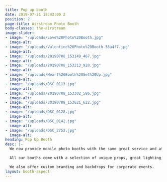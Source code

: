 ```yaml
---
title: Pop up booth
date: 2019-07-21 18:43:00 Z
position: 2
page-title: Airstream Photo Booth
body-classes: the-airstream
image-slider:
- image: "/uploads/Love%20Photo%20Booth.jpg"
  image-alt: 
- image: "/uploads/Valentine%20Photo%20Booth-58a4f7.jpg"
  image-alt: 
- image: "/uploads/20190708_153149_467.jpg"
  image-alt: 
- image: "/uploads/20190708_153213_928.jpg"
  image-alt: 
- image: "/uploads/Heart%20Booth%20Set%20Up.jpg"
  image-alt: 
- image: "/uploads/DSC_0113.jpg"
  image-alt: 
- image: "/uploads/20190708_153302_586.jpg"
  image-alt: 
- image: "/uploads/20190708_153621_622.jpg"
  image-alt: 
- image: "/uploads/DSC_0128.jpg"
  image-alt: 
- image: "/uploads/DSC_0142.jpg"
  image-alt: 
- image: "/uploads/DSC_2752.jpg"
  image-alt: 
heading: Pop Up Booth
desc: |-
  We now provide mobile photo booths with the same great service and attention to detail as the airstream in a smaller package, perfect for smaller venues. Choose either our copper frame with elegant silk flowers or the love booth, a Las Vegas inspired lit up heart.

  All our booths come with a selection of unique props, great lighting, high speed printing and a host to guide your guests.

  We also offer custom branding and backdrops for corporate events.
layout: booth-aspect
---
```


